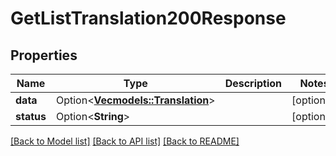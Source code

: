# GetListTranslation200Response

## Properties

Name | Type | Description | Notes
------------ | ------------- | ------------- | -------------
**data** | Option<[**Vec<models::Translation>**](Translation.md)> |  | [optional]
**status** | Option<**String**> |  | [optional]

[[Back to Model list]](../README.md#documentation-for-models) [[Back to API list]](../README.md#documentation-for-api-endpoints) [[Back to README]](../README.md)


